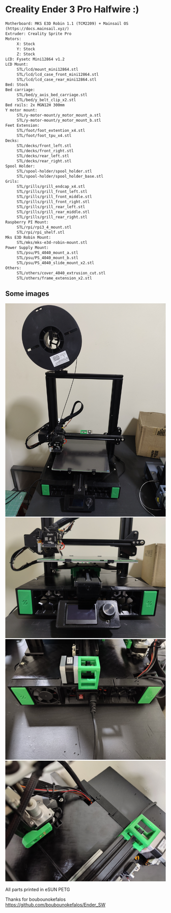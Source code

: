 # Creality Ender 3 Pro Halfwire :)
```
Motherboard: MKS E3D Robin 1.1 (TCM2209) + Mainsail OS (https://docs.mainsail.xyz/)
Extruder: Creality Sprite Pro
Motors:
     X: Stock
     Y: Stock
     Z: Stock
LCD: Fysetc Mini12864 v1.2
LCD Mount: 
     STL/lcd/mount_mini12864.stl
     STL/lcd/lcd_case_front_mini12864.stl
     STL/lcd/lcd_case_rear_mini12864.stl
Bed: Stock
Bed carriage: 
     STL/bed/y_axis_bed_carriage.stl
     STL/bed/y_belt_clip_x2.stl
Bed rails: 2x MGN12H 300mm
Y motor mount: 
     STL/y-motor-mount/y_motor_mount_a.stl
     STL/y-motor-mount/y_motor_mount_b.stl
Feet Extension: 
     STL/foot/foot_extention_x4.stl
     STL/foot/foot_tpu_x4.stl
Decks:
     STL/decks/front_left.stl
     STL/decks/front_right.stl
     STL/decks/rear_left.stl
     STL/decks/rear_right.stl
Spool Holder: 
     STL/spool-holder/spool_holder.stl
     STL/spool-holder/spool_holder_base.stl
Grils:
     STL/grills/grill_endcap_x4.stl
     STL/grills/grill_front_left.stl
     STL/grills/grill_front_middle.stl
     STL/grills/grill_front_right.stl
     STL/grills/grill_rear_left.stl
     STL/grills/grill_rear_middle.stl
     STL/grills/grill_rear_right.stl
Raspberry PI Mount:
     STL/rpi/rpi3_4_mount.stl
     STL/rpi/rpi_shelf.stl
Mks E3D Robin Mount:
     STL/mks/mks-e3d-robin-mount.stl
Power Supply Mount:
     STL/psu/PS_4040_mount_a.stl
     STL/psu/PS_4040_mount_b.stl
     STL/psu/PS_4040_slide_mount_x2.stl
Others: 
     STL/others/cover_4040_extrusion_cut.stl
     STL/others/frame_extension_x2.stl
```
## Some images

![Image Alt](https://github.com/nopp/e3pro-halfwire/blob/main/imgs/front.jpg?raw=true)
![Image Alt](https://github.com/nopp/e3pro-halfwire/blob/main/imgs/front_panel.jpg?raw=true)
![Image Alt](https://github.com/nopp/e3pro-halfwire/blob/main/imgs/rear.jpg?raw=true)
![Image Alt](https://github.com/nopp/e3pro-halfwire/blob/main/imgs/rear_left_deck.jpg?raw=true)

All parts printed in eSUN PETG

Thanks for boubounokefalos
https://github.com/boubounokefalos/Ender_SW
